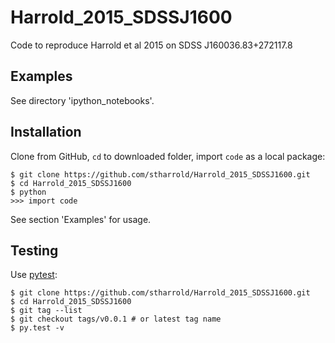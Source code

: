 # Harrold_2015_SDSSJ1600
Code to reproduce Harrold et al 2015 on SDSS J160036.83+272117.8

## Examples
See directory 'ipython_notebooks'.

## Installation
Clone from GitHub, `cd` to downloaded folder, import `code` as a local package:
```
$ git clone https://github.com/stharrold/Harrold_2015_SDSSJ1600.git
$ cd Harrold_2015_SDSSJ1600
$ python
>>> import code
```
See section 'Examples' for usage.

## Testing
Use [pytest](http://pytest.org/):
```
$ git clone https://github.com/stharrold/Harrold_2015_SDSSJ1600.git
$ cd Harrold_2015_SDSSJ1600
$ git tag --list
$ git checkout tags/v0.0.1 # or latest tag name
$ py.test -v
```
